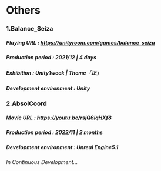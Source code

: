# Others
### 1.Balance_Seiza
##### Playing URL : <https://unityroom.com/games/balance_seiza>
##### Production period : 2021/12 | 4 days
##### Exhibition : Unity1week | Theme「正」
##### Development environment : Unity

### 2.AbsolCoord
##### Movie URL : <https://youtu.be/rsjQ6iqHXf8>
##### Production period : 2022/11 | 2 months
##### Development environment : Unreal Engine5.1
###### In Continuous Development...
